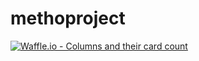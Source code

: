 # methoproject
[![Waffle.io - Columns and their card count](https://badge.waffle.io/Niephox/methoproject.svg?columns=all)](https://waffle.io/Niephox/methoproject)
